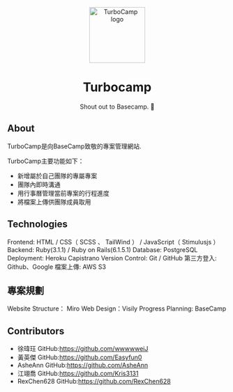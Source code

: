 <div align="center">
  <img src="https://github.com/wwwweiJ/TurboCamp/blob/dev/public/logo.png" width="128px" alt="TurboCamp logo"> 
  <h1>Turbocamp</h1>
  <p>Shout out to Basecamp. 🚀</p>
</div>


## About 

TurboCamp是向BaseCamp致敬的專案管理網站.

TurboCamp主要功能如下：
- 新增屬於自己團隊的專屬專案
- 團隊內即時溝通
- 用行事曆管理當前專案的行程進度
- 將檔案上傳供團隊成員取用

## Technologies 

Frontend: HTML / CSS（ SCSS 、 TailWind ） / JavaScript（ Stimulusjs ）
Backend: Ruby(3.1.1) / Ruby on Rails(6.1.5.1) 
Database: PostgreSQL
Deployment: Heroku
Capistrano Version Control: Git / GitHub
第三方登入: Github、Google
檔案上傳: AWS S3

## 專案規劃

Website Structure： Miro
Web Design：Visily
Progress Planning: BaseCamp

## Contributors

- 徐瑋玨 GitHub:https://github.com/wwwwweiJ
- 黃英傑 GitHub:https://github.com/Easyfun0
- AsheAnn GitHub:https://github.com/AsheAnn
- 江翊喬 GitHub:https://github.com/Kris3131
- RexChen628 GitHub:https://github.com/RexChen628
